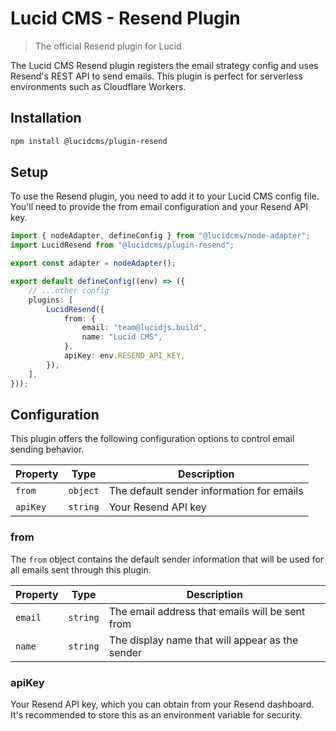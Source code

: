 # Lucid CMS - Resend Plugin

> The official Resend plugin for Lucid

The Lucid CMS Resend plugin registers the email strategy config and uses Resend's REST API to send emails. This plugin is perfect for serverless environments such as Cloudflare Workers.

## Installation

```bash
npm install @lucidcms/plugin-resend
```

## Setup

To use the Resend plugin, you need to add it to your Lucid CMS config file. You'll need to provide the from email configuration and your Resend API key.

```typescript
import { nodeAdapter, defineConfig } from "@lucidcms/node-adapter";
import LucidResend from "@lucidcms/plugin-resend";

export const adapter = nodeAdapter();

export default defineConfig((env) => ({
    // ...other config
    plugins: [
        LucidResend({
            from: {
                email: "team@lucidjs.build",
                name: "Lucid CMS",
            },
            apiKey: env.RESEND_API_KEY,
        }),
    ],
}));
```

## Configuration

This plugin offers the following configuration options to control email sending behavior.

| Property | Type | Description |
|----------|------|-------------|
| `from` | `object` | The default sender information for emails |
| `apiKey` | `string` | Your Resend API key |

### from

The `from` object contains the default sender information that will be used for all emails sent through this plugin.

| Property | Type | Description |
|----------|------|-------------|
| `email` | `string` | The email address that emails will be sent from |
| `name` | `string` | The display name that will appear as the sender |

### apiKey

Your Resend API key, which you can obtain from your Resend dashboard. It's recommended to store this as an environment variable for security.